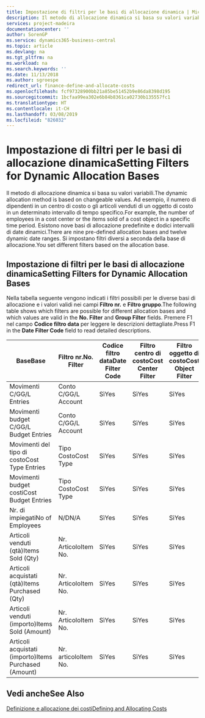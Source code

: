 ```yaml
---
title: Impostazione di filtri per le basi di allocazione dinamica | Microsoft Docs
description: Il metodo di allocazione dinamica si basa su valori variabili. Ad esempio, il numero di dipendenti in un centro di costo o gli articoli venduti di un oggetto di costo in un determinato intervallo di tempo specifico. Esistono nove basi di allocazione predefinite e dodici intervalli di date dinamici. Si impostano filtri diversi a seconda della base di allocazione.
services: project-madeira
documentationcenter: ''
author: SorenGP
ms.service: dynamics365-business-central
ms.topic: article
ms.devlang: na
ms.tgt_pltfrm: na
ms.workload: na
ms.search.keywords: ''
ms.date: 11/13/2018
ms.author: sgroespe
redirect_url: finance-define-and-allocate-costs
ms.openlocfilehash: fcf97328900bb21a85be51452b9e86da8398d195
ms.sourcegitcommit: 1bcfaa99ea302e6b84b8361ca02730b135557fc1
ms.translationtype: HT
ms.contentlocale: it-CH
ms.lasthandoff: 03/08/2019
ms.locfileid: "826032"
---
```

# <a name="setting-filters-for-dynamic-allocation-bases"></a><span data-ttu-id="1e5fe-106">Impostazione di filtri per le basi di allocazione dinamica</span><span class="sxs-lookup"><span data-stu-id="1e5fe-106">Setting Filters for Dynamic Allocation Bases</span></span>
<span data-ttu-id="1e5fe-107">Il metodo di allocazione dinamica si basa su valori variabili.</span><span class="sxs-lookup"><span data-stu-id="1e5fe-107">The dynamic allocation method is based on changeable values.</span></span> <span data-ttu-id="1e5fe-108">Ad esempio, il numero di dipendenti in un centro di costo o gli articoli venduti di un oggetto di costo in un determinato intervallo di tempo specifico.</span><span class="sxs-lookup"><span data-stu-id="1e5fe-108">For example, the number of employees in a cost center or the items sold of a cost object in a specific time period.</span></span> <span data-ttu-id="1e5fe-109">Esistono nove basi di allocazione predefinite e dodici intervalli di date dinamici.</span><span class="sxs-lookup"><span data-stu-id="1e5fe-109">There are nine pre-defined allocation bases and twelve dynamic date ranges.</span></span> <span data-ttu-id="1e5fe-110">Si impostano filtri diversi a seconda della base di allocazione.</span><span class="sxs-lookup"><span data-stu-id="1e5fe-110">You set different filters based on the allocation base.</span></span>  

## <a name="setting-filters-for-dynamic-allocation-bases"></a><span data-ttu-id="1e5fe-111">Impostazione di filtri per le basi di allocazione dinamica</span><span class="sxs-lookup"><span data-stu-id="1e5fe-111">Setting Filters for Dynamic Allocation Bases</span></span>  
 <span data-ttu-id="1e5fe-112">Nella tabella seguente vengono indicati i filtri possibili per le diverse basi di allocazione e i valori validi nei campi **Filtro nr.** e **Filtro gruppo**.</span><span class="sxs-lookup"><span data-stu-id="1e5fe-112">The following table shows which filters are possible for different allocation bases and which values are valid in the **No. Filter** and **Group Filter** fields.</span></span> <span data-ttu-id="1e5fe-113">Premere F1 nel campo **Codice filtro data** per leggere le descrizioni dettagliate.</span><span class="sxs-lookup"><span data-stu-id="1e5fe-113">Press F1 in the **Date Filter Code** field to read detailed descriptions.</span></span>  

|<span data-ttu-id="1e5fe-114">**Base**</span><span class="sxs-lookup"><span data-stu-id="1e5fe-114">**Base**</span></span>|<span data-ttu-id="1e5fe-115">**Filtro nr.**</span><span class="sxs-lookup"><span data-stu-id="1e5fe-115">**No. Filter**</span></span>|<span data-ttu-id="1e5fe-116">**Codice filtro data**</span><span class="sxs-lookup"><span data-stu-id="1e5fe-116">**Date Filter Code**</span></span>|<span data-ttu-id="1e5fe-117">**Filtro centro di costo**</span><span class="sxs-lookup"><span data-stu-id="1e5fe-117">**Cost Center Filter**</span></span>|<span data-ttu-id="1e5fe-118">**Filtro oggetto di costo**</span><span class="sxs-lookup"><span data-stu-id="1e5fe-118">**Cost Object Filter**</span></span>|<span data-ttu-id="1e5fe-119">**Filtro gruppo**</span><span class="sxs-lookup"><span data-stu-id="1e5fe-119">**Group Filter**</span></span>|  
|--------------|----------------------------------------|----------------------------------------------|------------------------------------------------|------------------------------------------------|------------------------------------------|  
|<span data-ttu-id="1e5fe-120">Movimenti C/G</span><span class="sxs-lookup"><span data-stu-id="1e5fe-120">G/L Entries</span></span>|<span data-ttu-id="1e5fe-121">Conto C/G</span><span class="sxs-lookup"><span data-stu-id="1e5fe-121">G/L Account</span></span>|<span data-ttu-id="1e5fe-122">Sì</span><span class="sxs-lookup"><span data-stu-id="1e5fe-122">Yes</span></span>|<span data-ttu-id="1e5fe-123">Sì</span><span class="sxs-lookup"><span data-stu-id="1e5fe-123">Yes</span></span>|<span data-ttu-id="1e5fe-124">Sì</span><span class="sxs-lookup"><span data-stu-id="1e5fe-124">Yes</span></span>|<span data-ttu-id="1e5fe-125">N/D</span><span class="sxs-lookup"><span data-stu-id="1e5fe-125">N/A</span></span>|  
|<span data-ttu-id="1e5fe-126">Movimenti budget C/G</span><span class="sxs-lookup"><span data-stu-id="1e5fe-126">G/L Budget Entries</span></span>|<span data-ttu-id="1e5fe-127">Conto C/G</span><span class="sxs-lookup"><span data-stu-id="1e5fe-127">G/L Account</span></span>|<span data-ttu-id="1e5fe-128">Sì</span><span class="sxs-lookup"><span data-stu-id="1e5fe-128">Yes</span></span>|<span data-ttu-id="1e5fe-129">Sì</span><span class="sxs-lookup"><span data-stu-id="1e5fe-129">Yes</span></span>|<span data-ttu-id="1e5fe-130">Sì</span><span class="sxs-lookup"><span data-stu-id="1e5fe-130">Yes</span></span>|<span data-ttu-id="1e5fe-131">Nome budget C/G</span><span class="sxs-lookup"><span data-stu-id="1e5fe-131">G/L Budget Name</span></span>|  
|<span data-ttu-id="1e5fe-132">Movimenti del tipo di costo</span><span class="sxs-lookup"><span data-stu-id="1e5fe-132">Cost Type Entries</span></span>|<span data-ttu-id="1e5fe-133">Tipo Costo</span><span class="sxs-lookup"><span data-stu-id="1e5fe-133">Cost Type</span></span>|<span data-ttu-id="1e5fe-134">Sì</span><span class="sxs-lookup"><span data-stu-id="1e5fe-134">Yes</span></span>|<span data-ttu-id="1e5fe-135">Sì</span><span class="sxs-lookup"><span data-stu-id="1e5fe-135">Yes</span></span>|<span data-ttu-id="1e5fe-136">Sì</span><span class="sxs-lookup"><span data-stu-id="1e5fe-136">Yes</span></span>|<span data-ttu-id="1e5fe-137">N/D</span><span class="sxs-lookup"><span data-stu-id="1e5fe-137">N/A</span></span>|  
|<span data-ttu-id="1e5fe-138">Movimenti budget costi</span><span class="sxs-lookup"><span data-stu-id="1e5fe-138">Cost Budget Entries</span></span>|<span data-ttu-id="1e5fe-139">Tipo Costo</span><span class="sxs-lookup"><span data-stu-id="1e5fe-139">Cost Type</span></span>|<span data-ttu-id="1e5fe-140">Sì</span><span class="sxs-lookup"><span data-stu-id="1e5fe-140">Yes</span></span>|<span data-ttu-id="1e5fe-141">Sì</span><span class="sxs-lookup"><span data-stu-id="1e5fe-141">Yes</span></span>|<span data-ttu-id="1e5fe-142">Sì</span><span class="sxs-lookup"><span data-stu-id="1e5fe-142">Yes</span></span>|<span data-ttu-id="1e5fe-143">Nome Budget</span><span class="sxs-lookup"><span data-stu-id="1e5fe-143">Budget Name</span></span>|  
|<span data-ttu-id="1e5fe-144">Nr. di impiegati</span><span class="sxs-lookup"><span data-stu-id="1e5fe-144">No of Employees</span></span>|<span data-ttu-id="1e5fe-145">N/D</span><span class="sxs-lookup"><span data-stu-id="1e5fe-145">N/A</span></span>|<span data-ttu-id="1e5fe-146">Sì</span><span class="sxs-lookup"><span data-stu-id="1e5fe-146">Yes</span></span>|<span data-ttu-id="1e5fe-147">Sì</span><span class="sxs-lookup"><span data-stu-id="1e5fe-147">Yes</span></span>|<span data-ttu-id="1e5fe-148">Sì</span><span class="sxs-lookup"><span data-stu-id="1e5fe-148">Yes</span></span>|<span data-ttu-id="1e5fe-149">N/D</span><span class="sxs-lookup"><span data-stu-id="1e5fe-149">N/A</span></span>|  
|<span data-ttu-id="1e5fe-150">Articoli venduti (qtà)</span><span class="sxs-lookup"><span data-stu-id="1e5fe-150">Items Sold (Qty)</span></span>|<span data-ttu-id="1e5fe-151">Nr. Articolo</span><span class="sxs-lookup"><span data-stu-id="1e5fe-151">Item No.</span></span>|<span data-ttu-id="1e5fe-152">Sì</span><span class="sxs-lookup"><span data-stu-id="1e5fe-152">Yes</span></span>|<span data-ttu-id="1e5fe-153">Sì</span><span class="sxs-lookup"><span data-stu-id="1e5fe-153">Yes</span></span>|<span data-ttu-id="1e5fe-154">Sì</span><span class="sxs-lookup"><span data-stu-id="1e5fe-154">Yes</span></span>|<span data-ttu-id="1e5fe-155">Cat. reg. magazzino</span><span class="sxs-lookup"><span data-stu-id="1e5fe-155">Inventory Posting Group</span></span>|  
|<span data-ttu-id="1e5fe-156">Articoli acquistati (qtà)</span><span class="sxs-lookup"><span data-stu-id="1e5fe-156">Items Purchased (Qty)</span></span>|<span data-ttu-id="1e5fe-157">Nr. Articolo</span><span class="sxs-lookup"><span data-stu-id="1e5fe-157">Item No.</span></span>|<span data-ttu-id="1e5fe-158">Sì</span><span class="sxs-lookup"><span data-stu-id="1e5fe-158">Yes</span></span>|<span data-ttu-id="1e5fe-159">Sì</span><span class="sxs-lookup"><span data-stu-id="1e5fe-159">Yes</span></span>|<span data-ttu-id="1e5fe-160">Sì</span><span class="sxs-lookup"><span data-stu-id="1e5fe-160">Yes</span></span>|<span data-ttu-id="1e5fe-161">Cat. reg. magazzino</span><span class="sxs-lookup"><span data-stu-id="1e5fe-161">Inventory Posting Group</span></span>|  
|<span data-ttu-id="1e5fe-162">Articoli venduti (importo)</span><span class="sxs-lookup"><span data-stu-id="1e5fe-162">Items Sold (Amount)</span></span>|<span data-ttu-id="1e5fe-163">Nr. Articolo</span><span class="sxs-lookup"><span data-stu-id="1e5fe-163">Item No.</span></span>|<span data-ttu-id="1e5fe-164">Sì</span><span class="sxs-lookup"><span data-stu-id="1e5fe-164">Yes</span></span>|<span data-ttu-id="1e5fe-165">Sì</span><span class="sxs-lookup"><span data-stu-id="1e5fe-165">Yes</span></span>|<span data-ttu-id="1e5fe-166">Sì</span><span class="sxs-lookup"><span data-stu-id="1e5fe-166">Yes</span></span>|<span data-ttu-id="1e5fe-167">Cat. reg. magazzino</span><span class="sxs-lookup"><span data-stu-id="1e5fe-167">Inventory Posting Group</span></span>|  
|<span data-ttu-id="1e5fe-168">Articoli acquistati (importo)</span><span class="sxs-lookup"><span data-stu-id="1e5fe-168">Items Purchased (Amount)</span></span>|<span data-ttu-id="1e5fe-169">Nr. articolo</span><span class="sxs-lookup"><span data-stu-id="1e5fe-169">Item No.</span></span>|<span data-ttu-id="1e5fe-170">Sì</span><span class="sxs-lookup"><span data-stu-id="1e5fe-170">Yes</span></span>|<span data-ttu-id="1e5fe-171">Sì</span><span class="sxs-lookup"><span data-stu-id="1e5fe-171">Yes</span></span>|<span data-ttu-id="1e5fe-172">Sì</span><span class="sxs-lookup"><span data-stu-id="1e5fe-172">Yes</span></span>|<span data-ttu-id="1e5fe-173">Gruppo registrazione magazzino</span><span class="sxs-lookup"><span data-stu-id="1e5fe-173">Inventory Posting Group</span></span>|  

## <a name="see-also"></a><span data-ttu-id="1e5fe-174">Vedi anche</span><span class="sxs-lookup"><span data-stu-id="1e5fe-174">See Also</span></span>  
[<span data-ttu-id="1e5fe-175">Definizione e allocazione dei costi</span><span class="sxs-lookup"><span data-stu-id="1e5fe-175">Defining and Allocating Costs</span></span>](finance-define-and-allocate-costs.md)
